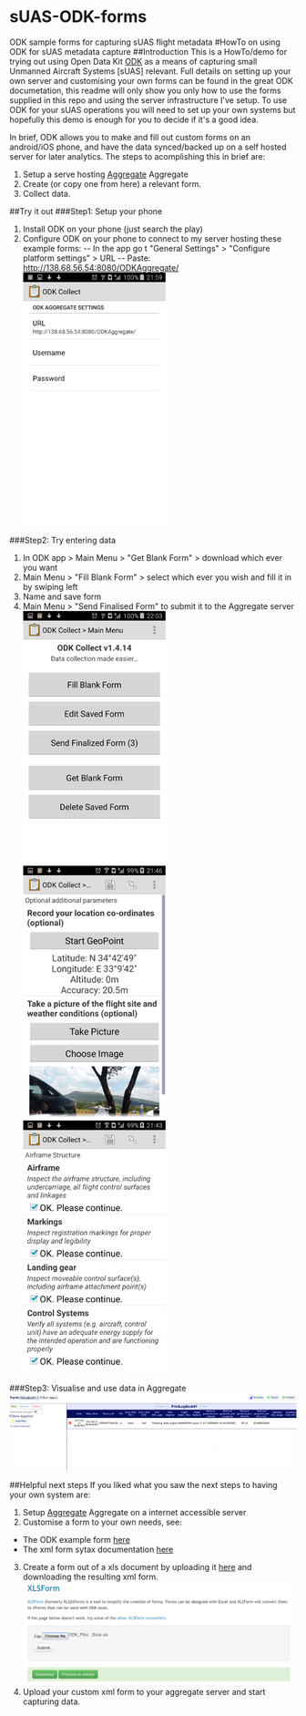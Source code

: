 # sUAS-ODK-forms
ODK sample forms for capturing sUAS flight metadata
#HowTo on using ODK for sUAS metadata capture
##Introduction
This is a HowTo/demo for trying out using Open Data Kit [ODK](https://opendatakit.org/) as a means of  capturing  small Unmanned Aircraft Systems [sUAS] relevant.  Full details on setting up your own server and customising your own forms can be found in the great ODK documetation, this readme will only show you only how to use the forms supplied in this repo and using the server infrastructure I've setup.  To use ODK for your sUAS operations you will need to set up your own systems but hopefully this demo is enough for you to decide if it's a good idea.  

In brief, ODK allows you to make and fill out custom forms on an android/iOS phone, and have the data synced/backed up on a self hosted server for later analytics.  The steps to acomplishing this in brief are:
1. Setup a serve hosting [Aggregate](https://opendatakit.org/use/aggregate/) Aggregate
2. Create (or copy one from here) a relevant form.
3. Collect data.

##Try it out 
###Step1: Setup your phone
1. Install ODK on your phone (just search the play)
2. Configure ODK on your phone to connect to my server hosting these example forms:
-- In the app go t "General Settings" > "Configure platform settings" > URL
-- Paste: http://138.68.56.54:8080/ODKAggregate/
![](./images/Android3s.png) 


###Step2: Try entering data
1. In ODK app > Main Menu > "Get Blank Form" > download which ever you want
2.  Main Menu > "Fill Blank Form" > select which ever you wish and fill it in by swiping left
3. Name and save form
4. Main Menu > "Send Finalised Form"  to submit it to the Aggregate server
![](./images/Android4s.png) 
  ![](./images/Android2s.png)     ![](./images/Android1s.png) 

###Step3: Visualise and use data in Aggregate
![](./images/Aggregate1.png) 


##Helpful next steps
If you liked what you saw the next steps to having your own system are:
1. Setup [Aggregate](https://opendatakit.org/use/aggregate/) Aggregate on a internet accessible server
2. Customise a form to your own needs, see:
- The ODK example form [here](https://opendatakit.org/wp-content/uploads/2013/06/sample_xlsform.xls) 
- The xml form sytax documentation [here](http://xlsform.org/)
3. Create a form out of a xls document by uploading it [here](http://opendatakit.org/xiframe/) and downloading the resulting xml form.
![](./images/Convert1.png) 
4. Upload your custom xml form to your aggregate server and start capturing data.





